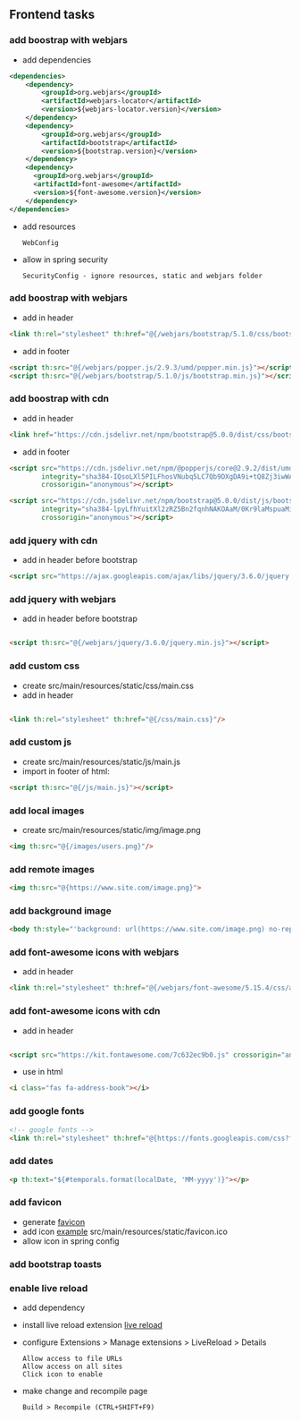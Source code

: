 ## Frontend tasks

### add boostrap with webjars
- add dependencies
```xml
<dependencies>
    <dependency>
        <groupId>org.webjars</groupId>
        <artifactId>webjars-locator</artifactId>
        <version>${webjars-locator.version}</version>
    </dependency>
    <dependency>
        <groupId>org.webjars</groupId>
        <artifactId>bootstrap</artifactId>
        <version>${bootstrap.version}</version>
    </dependency>
    <dependency>
      <groupId>org.webjars</groupId>
      <artifactId>font-awesome</artifactId>
      <version>${font-awesome.version}</version>
    </dependency>
</dependencies>
```

- add resources

      WebConfig

- allow in spring security

      SecurityConfig - ignore resources, static and webjars folder

### add boostrap with webjars
- add in header
```html
<link th:rel="stylesheet" th:href="@{/webjars/bootstrap/5.1.0/css/bootstrap.min.css}"/>
```

- add in footer
```html
<script th:src="@{/webjars/popper.js/2.9.3/umd/popper.min.js}"></script>
<script th:src="@{/webjars/bootstrap/5.1.0/js/bootstrap.min.js}"></script>
```

### add boostrap with cdn
- add in header
```html
<link href="https://cdn.jsdelivr.net/npm/bootstrap@5.0.0/dist/css/bootstrap.min.css" rel="stylesheet" integrity="sha384-wEmeIV1mKuiNpC+IOBjI7aAzPcEZeedi5yW5f2yOq55WWLwNGmvvx4Um1vskeMj0" crossorigin="anonymous">
```

- add in footer
```html
<script src="https://cdn.jsdelivr.net/npm/@popperjs/core@2.9.2/dist/umd/popper.min.js"
        integrity="sha384-IQsoLXl5PILFhosVNubq5LC7Qb9DXgDA9i+tQ8Zj3iwWAwPtgFTxbJ8NT4GN1R8p"
        crossorigin="anonymous"></script>

<script src="https://cdn.jsdelivr.net/npm/bootstrap@5.0.0/dist/js/bootstrap.min.js"
        integrity="sha384-lpyLfhYuitXl2zRZ5Bn2fqnhNAKOAaM/0Kr9laMspuaMiZfGmfwRNFh8HlMy49eQ"
        crossorigin="anonymous"></script>
```

### add jquery with cdn

- add in header before bootstrap

```html
<script src="https://ajax.googleapis.com/ajax/libs/jquery/3.6.0/jquery.min.js"></script>
```

### add jquery with webjars

- add in header before bootstrap

```html

<script th:src="@{/webjars/jquery/3.6.0/jquery.min.js}"></script>
```

### add custom css

- create src/main/resources/static/css/main.css
- add in header

```html

<link th:rel="stylesheet" th:href="@{/css/main.css}"/>
```

### add custom js

- create src/main/resources/static/js/main.js
- import in footer of html:
```html
<script th:src="@{/js/main.js}"></script>
```

### add local images
- create src/main/resources/static/img/image.png
```html
<img th:src="@{/images/users.png}"/>
```

### add remote images
```html
<img th:src="@{https://www.site.com/image.png}">
```

### add background image
```html
<body th:style="'background: url(https://www.site.com/image.png) no-repeat center center fixed;'">
```

### add font-awesome icons with webjars
- add in header
```html
<link th:rel="stylesheet" th:href="@{/webjars/font-awesome/5.15.4/css/all.min.css}"/>
```

### add font-awesome icons with cdn

- add in header

```html

<script src="https://kit.fontawesome.com/7c632ec9b0.js" crossorigin="anonymous"></script>
```

- use in html

```html
<i class="fas fa-address-book"></i>
```

### add google fonts

```html
<!-- google fonts -->
<link th:rel="stylesheet" th:href="@{https://fonts.googleapis.com/css?family=Roboto:300,400,500,700&display=swap}"/>
```

### add dates

```html
<p th:text="${#temporals.format(localDate, 'MM-yyyy')}"></p>
```

### add favicon

- generate [favicon](https://favicon.io/favicon-generator/)
- add icon [example](https://www.baeldung.com/spring-boot-favicon)
  src/main/resources/static/favicon.ico
- allow icon in spring config

### add bootstrap toasts


### enable live reload
- add dependency
- install live reload extension
  [live reload](https://chrome.google.com/webstore/detail/livereload/jnihajbhpnppcggbcgedagnkighmdlei?hl=en)
- configure Extensions > Manage extensions > LiveReload > Details

      Allow access to file URLs
      Allow access on all sites
      Click icon to enable

- make change and recompile page

      Build > Recompile (CTRL+SHIFT+F9)
